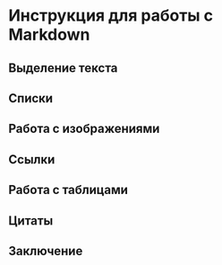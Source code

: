 # Инструкция для работы с Markdown

## Выделение текста 

## Списки 

## Работа с изображениями

## Ссылки

## Работа с таблицами 

## Цитаты 

## Заключение